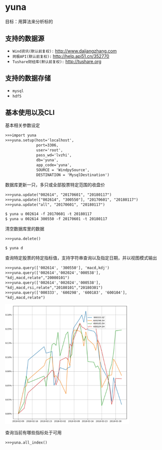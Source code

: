 # yuna
目标：用算法来分析标的

支持的数据源
-----------------

- `Wind资讯(默认前复权):`  http://www.dajiangzhang.com
- `网极API(默认前复权):`  http://help.api51.cn/352770
- `Tushare财经库(默认前复权):` http://tushare.org


支持的数据存储
-----------------

- `mysql`
- `hdf5`


基本使用以及CLI
----------

基本相关参数设定
```buildoutcfg
>>>import yuna
>>>yuna.setup(host='localhost', 
              port=3306, 
              user='root', 
              pass_wd='lvzhi', 
              db='yuna', 
              app_code='yuna',
              SOURCE = 'WindpySource', 
              DESTINATION = 'MysqlDestination')
```

数据库更新一只，多只或全部股票特定范围的收盘价
```
>>>yuna.update("002614", "20170601", "20180117")
>>>yuna.update(["002614", "300550"], "20170601", "20180117")
>>>yuna.update("all", "20170601", "20180117")
```
```
$ yuna u 002614 -f 20170601 -t 20180117
$ yuna u 002614 300550 -f 20170601 -t 20180117
```

清空数据库里的数据
```
>>>yuna.delete()
```
```
$ yuna d
```

查询特定股票的特定指标值，支持字符串查询以及指定日期，并以视图模式输出
```
>>>yuna.query(['002614', '300550'], 'macd,kdj')
>>>yuna.query(['002614','002024','000538'], "kdj,macd,relate","20000101")
>>>yuna.query(['002614','002024','000538'], "kdj,macd,rsi,relate","20180101","20180301")
>>>yuna.query(['000333', '600298', '600183', '600104'], "kdj,macd,relate")
```
<img src="01.png" width="400">

查询当前有哪些指标处于可用
```
>>>yuna.all_index()
```

